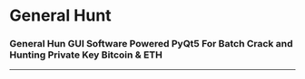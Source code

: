 # General Hunt

### General Hun GUI Software Powered PyQt5 For Batch Crack and Hunting Private Key Bitcoin &amp; ETH

---

